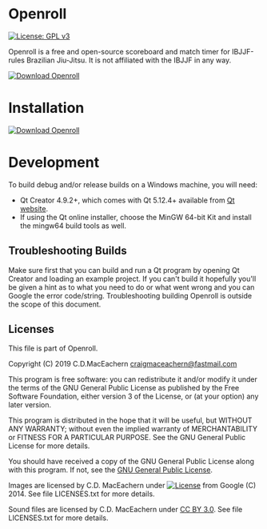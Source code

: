 # Openroll
[![License: GPL v3](https://img.shields.io/badge/License-GPLv3-blue.svg)](https://www.gnu.org/licenses/gpl-3.0)

Openroll is a free and open-source scoreboard and match timer for IBJJF-rules
Brazilian Jiu-Jitsu. It is not affiliated with the IBJJF in any way.

[![Download Openroll](https://img.shields.io/sourceforge/dt/openroll.svg)](https://sourceforge.net/projects/openroll/files/latest/download)

# Installation
[![Download Openroll](https://a.fsdn.com/con/app/sf-download-button)](https://sourceforge.net/projects/openroll/files/latest/download)

# Development
To build debug and/or release builds on a Windows machine, you will need:

* Qt Creator 4.9.2+, which comes with Qt 5.12.4+ available from [Qt
  website](https://www.qt.io/download).
* If using the Qt online installer, choose the MinGW 64-bit Kit and install
the mingw64 build tools as well.

## Troubleshooting Builds
Make sure first that you can build and run a Qt program by opening Qt Creator
and loading an example project. If you can't build it hopefully you'll be given
a hint as to what you need to do or what went wrong and you can Google the
error code/string. Troubleshooting building Openroll is outside the scope of
this document.

## Licenses
This file is part of Openroll.

Copyright (C) 2019 C.D.MacEachern <craigmaceachern@fastmail.com>

This program is free software: you can redistribute it and/or modify
it under the terms of the GNU General Public License as published by
the Free Software Foundation, either version 3 of the License, or
(at your option) any later version.

This program is distributed in the hope that it will be useful,
but WITHOUT ANY WARRANTY; without even the implied warranty of
MERCHANTABILITY or FITNESS FOR A PARTICULAR PURPOSE.  See the
GNU General Public License for more details.

You should have received a copy of the GNU General Public License
along with this program.  If not, see the [GNU General Public
License](https://www.gnu.org/licenses/).

Images are licensed by C.D. MacEachern under [![License](https://img.shields.io/badge/License-Apache%202.0-blue.svg)](https://opensource.org/licenses/Apache-2.0)
from Google (C) 2014.
See file LICENSES.txt for more details.

Sound files are licensed by C.D. MacEachern under [CC BY
3.0](https://creativecommons.org/licenses/by/3.0/legalcode). See file
LICENSES.txt for more details.
